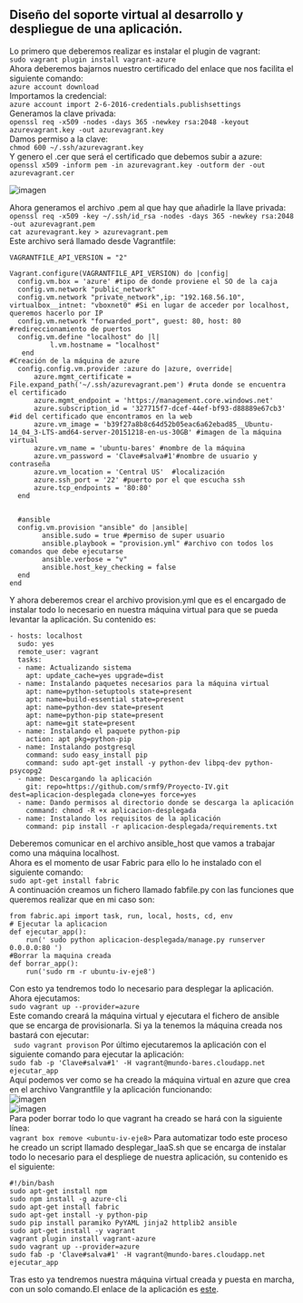 ## Diseño del soporte virtual al desarrollo y despliegue de una aplicación.

Lo primero que deberemos realizar es instalar el plugin de vagrant:  
``sudo vagrant plugin install vagrant-azure``  
Ahora deberemos bajarnos nuestro certificado del enlace que nos facilita el siguiente comando:   
``azure account download``  
Importamos la credencial:    
``azure account import 2-6-2016-credentials.publishsettings ``  
Generamos la clave privada:  
``openssl req -x509 -nodes -days 365 -newkey rsa:2048 -keyout azurevagrant.key -out azurevagrant.key``  
Damos permiso a la clave:  
``chmod 600 ~/.ssh/azurevagrant.key``  
Y genero el .cer que será el certificado que debemos subir a azure:   
``openssl x509 -inform pem -in azurevagrant.key -outform der -out azurevagrant.cer``

![imagen](http://i1028.photobucket.com/albums/y349/Salva_Rueda/8_zpsn9fqzba8.png)    

Ahora generamos el archivo .pem al que hay que añadirle la llave privada:  
``openssl req -x509 -key ~/.ssh/id_rsa -nodes -days 365 -newkey rsa:2048 -out azurevagrant.pem``  
``cat azurevagrant.key > azurevagrant.pem``  
Este archivo será llamado desde Vagrantfile:  
```
VAGRANTFILE_API_VERSION = "2"

Vagrant.configure(VAGRANTFILE_API_VERSION) do |config|
  config.vm.box = 'azure' #tipo de donde proviene el SO de la caja
  config.vm.network "public_network"
  config.vm.network "private_network",ip: "192.168.56.10", virtualbox__intnet: "vboxnet0" #Si en lugar de acceder por localhost, queremos hacerlo por IP
  config.vm.network "forwarded_port", guest: 80, host: 80 #redireccionamiento de puertos 
  config.vm.define "localhost" do |l|
          l.vm.hostname = "localhost"
   end
#Creación de la máquina de azure
  config.config.vm.provider :azure do |azure, override|
      azure.mgmt_certificate = File.expand_path('~/.ssh/azurevagrant.pem') #ruta donde se encuentra el certificado
      azure.mgmt_endpoint = 'https://management.core.windows.net'
      azure.subscription_id = '327715f7-dcef-44ef-bf93-d88889e67cb3' #id del certificado que encontramos en la web
      azure.vm_image = 'b39f27a8b8c64d52b05eac6a62ebad85__Ubuntu-14_04_3-LTS-amd64-server-20151218-en-us-30GB' #imagen de la máquina virtual
      azure.vm_name = 'ubuntu-bares' #nombre de la máquina
      azure.vm_password = 'Clave#salva#1'#nombre de usuario y contraseña	
      azure.vm_location = 'Central US'  #localización
      azure.ssh_port = '22' #puerto por el que escucha ssh
      azure.tcp_endpoints = '80:80'
  end
  

  #ansible
  config.vm.provision "ansible" do |ansible|
        ansible.sudo = true #permiso de super usuario
        ansible.playbook = "provision.yml" #archivo con todos los comandos que debe ejecutarse
        ansible.verbose = "v"
        ansible.host_key_checking = false
  end
end
```
Y ahora  deberemos crear el archivo provision.yml que es el encargado de instalar todo lo necesario en nuestra máquina virtual para que se pueda levantar la aplicación. Su contenido es:  
```
- hosts: localhost
  sudo: yes
  remote_user: vagrant
  tasks:
  - name: Actualizando sistema
    apt: update_cache=yes upgrade=dist    
  - name: Instalando paquetes necesarios para la máquina virtual
    apt: name=python-setuptools state=present
    apt: name=build-essential state=present
    apt: name=python-dev state=present
    apt: name=python-pip state=present
    apt: name=git state=present
  - name: Instalando el paquete python-pip
    action: apt pkg=python-pip
  - name: Instalando postgresql
    command: sudo easy_install pip
    command: sudo apt-get install -y python-dev libpq-dev python-psycopg2  
  - name: Descargando la aplicación
    git: repo=https://github.com/srmf9/Proyecto-IV.git  dest=aplicacion-desplegada clone=yes force=yes
  - name: Dando permisos al directorio donde se descarga la aplicación
    command: chmod -R +x aplicacion-desplegada
  - name: Instalando los requisitos de la aplicación
    command: pip install -r aplicacion-desplegada/requirements.txt

```
Deberemos comunicar en el archivo ansible_host que vamos a trabajar como una máquina localhost.  
Ahora es el momento de usar Fabric para ello lo he instalado con el siguiente comando:  
``sudo apt-get install fabric``  
A continuación  creamos un fichero llamado fabfile.py con las funciones que queremos realizar que en mi caso son:  
```
from fabric.api import task, run, local, hosts, cd, env
# Ejecutar la aplicacion
def ejecutar_app():
	run(' sudo python aplicacion-desplegada/manage.py runserver 0.0.0.0:80 ')
#Borrar la maquina creada
def borrar_app():
    run('sudo rm -r ubuntu-iv-eje8')
```
Con esto  ya tendremos todo lo necesario para desplegar la aplicación. Ahora ejecutamos:  
``sudo vagrant up --provider=azure``  
Este comando creará la máquina virtual y ejecutara el fichero de ansible que se encarga de provisionarla. Si ya la tenemos la máquina creada nos bastará con ejecutar:  
`` sudo vagrant provison`` 
Por último ejecutaremos la aplicación con el siguiente comando para ejecutar la aplicación:  
``sudo fab -p 'Clave#salva#1' -H vagrant@mundo-bares.cloudapp.net ejecutar_app``   
Aquí podemos ver como se ha creado la máquina virtual en azure que crea en el archivo Vangrantfile y la aplicación funcionando:  
![imagen](http://i1028.photobucket.com/albums/y349/Salva_Rueda/8_1_zpsgcz7zomy.png)  
![imagen](http://i1028.photobucket.com/albums/y349/Salva_Rueda/9_zpssb7l0duc.png)  
Para poder borrar todo lo que vagrant ha creado se hará con la siguiente línea:   
``vagrant box remove <ubuntu-iv-eje8>``
Para automatizar todo este proceso he creado un script llamado desplegar_IaaS.sh que se encarga de instalar todo lo necesario para el despliege de nuestra aplicación, su contenido es el siguiente:  
```
#!/bin/bash
sudo apt-get install npm
sudo npm install -g azure-cli
sudo apt-get install fabric
sudo apt-get install -y python-pip
sudo pip install paramiko PyYAML jinja2 httplib2 ansible
sudo apt-get install -y vagrant
vagrant plugin install vagrant-azure
sudo vagrant up --provider=azure
sudo fab -p 'Clave#salva#1' -H vagrant@mundo-bares.cloudapp.net ejecutar_app
```
Tras esto ya tendremos nuestra máquina virtual creada y puesta en marcha, con un solo comando.El enlace de la aplicación es [este](http://mundo-bares.cloudapp.net/).